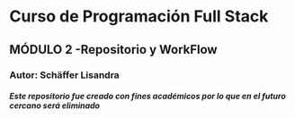 # Curso de Programación Full Stack 

## MÓDULO 2 -Repositorio y WorkFlow

###  __Autor:__   Schäffer Lisandra

#### *Este repositorio fue creado con fines académicos por lo que en el futuro cercano será eliminado*

